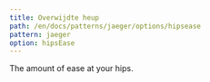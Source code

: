 ```yaml
---
title: Overwijdte heup
path: /en/docs/patterns/jaeger/options/hipsease
pattern: jaeger
option: hipsEase
---
```


The amount of ease at your hips.
